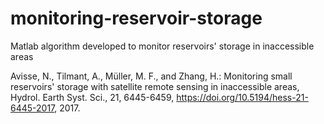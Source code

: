# monitoring-reservoir-storage
Matlab algorithm developed to monitor reservoirs' storage in inaccessible areas

Avisse, N., Tilmant, A., Müller, M. F., and Zhang, H.: Monitoring small reservoirs' storage with satellite remote sensing in inaccessible areas, Hydrol. Earth Syst. Sci., 21, 6445-6459, https://doi.org/10.5194/hess-21-6445-2017, 2017.
